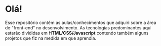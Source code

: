 <h1>Olá!</h1>

<p>Esse repositório contém as aulas/conhecimentos que adquiri sobre a área de "front-end" no desenvolvimento. As tecnologias predominantes aqui estarão divididas em <b>HTML/CSS/Javascript</b> contendo também alguns projetos que fiz na medida em que aprendia.</p>
